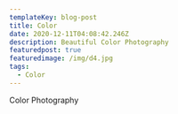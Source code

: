 ```yaml
---
templateKey: blog-post
title: Color
date: 2020-12-11T04:08:42.246Z
description: Beautiful Color Photography
featuredpost: true
featuredimage: /img/d4.jpg
tags:
  - Color
---
```

Color Photography